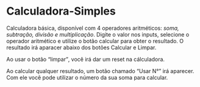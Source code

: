# Calculadora-Simples

<p>Calculadora básica, disponível com 4 operadores aritméticos:<em> soma, subtração, divisão e multiplicação</em>. Digite o valor nos inputs, selecione o operador
aritmético e utilize o botão calcular para obter o resultado. O resultado irá aparacer abaixo dos botões Calcular e Limpar.</p>

<p>Ao usar o botão <q>limpar</q>, você irá dar um reset na cálculadora.</p>

<p>Ao calcular qualquer resultado, um botão chamado <q>Usar N°</q> irá aparecer. Com ele você pode utilizar o número da sua soma para calcular.
